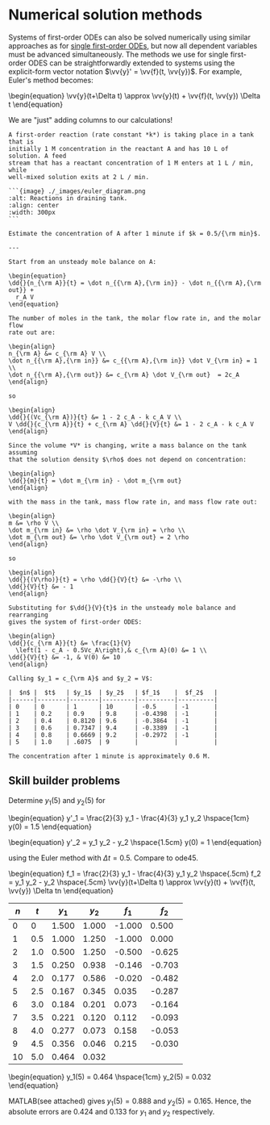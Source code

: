 # Numerical solution methods

Systems of first-order ODEs can also be solved numerically using similar
approaches as for
[single first-order ODEs](../first-order-odes/numerical-solution.md), but now
all dependent variables must be advanced simultaneously. The methods we use
for single first-order ODES can be straightforwardly extended to systems using
the explicit-form vector notation $\vv{y}' = \vv{f}(t, \vv{y})$. For example,
Euler's method becomes:

\begin{equation}
\vv{y}(t+\Delta t) \approx \vv{y}(t) + \vv{f}(t, \vv{y}) \Delta t
\end{equation}

We are "just" adding columns to our calculations!

````{example} First-order reaction in a draining tank
A first-order reaction (rate constant *k*) is taking place in a tank that is
initially 1 M concentration in the reactant A and has 10 L of solution. A feed
stream that has a reactant concentration of 1 M enters at 1 L / min, while
well-mixed solution exits at 2 L / min.

```{image} ./_images/euler_diagram.png
:alt: Reactions in draining tank.
:align: center
:width: 300px
```

Estimate the concentration of A after 1 minute if $k = 0.5/{\rm min}$.

---

Start from an unsteady mole balance on A:

\begin{equation}
\dd{}{n_{\rm A}}{t} = \dot n_{{\rm A},{\rm in}} - \dot n_{{\rm A},{\rm out}} +
  r_A V
\end{equation}

The number of moles in the tank, the molar flow rate in, and the molar flow
rate out are:

\begin{align}
n_{\rm A} &= c_{\rm A} V \\
\dot n_{{\rm A},{\rm in}} &= c_{{\rm A},{\rm in}} \dot V_{\rm in} = 1 \\
\dot n_{{\rm A},{\rm out}} &= c_{\rm A} \dot V_{\rm out}  = 2c_A
\end{align}

so

\begin{align}
\dd{}{(Vc_{\rm A})}{t} &= 1 - 2 c_A - k c_A V \\
V \dd{}{c_{\rm A}}{t} + c_{\rm A} \dd{}{V}{t} &= 1 - 2 c_A - k c_A V
\end{align}

Since the volume *V* is changing, write a mass balance on the tank assuming
that the solution density $\rho$ does not depend on concentration:

\begin{align}
\dd{}{m}{t} = \dot m_{\rm in} - \dot m_{\rm out}
\end{align}

with the mass in the tank, mass flow rate in, and mass flow rate out:

\begin{align}
m &= \rho V \\
\dot m_{\rm in} &= \rho \dot V_{\rm in} = \rho \\
\dot m_{\rm out} &= \rho \dot V_{\rm out} = 2 \rho
\end{align}

so

\begin{align}
\dd{}{(V\rho)}{t} = \rho \dd{}{V}{t} &= -\rho \\
\dd{}{V}{t} &= - 1
\end{align}

Substituting for $\dd{}{V}{t}$ in the unsteady mole balance and rearranging
gives the system of first-order ODES:

\begin{align}
\dd{}{c_{\rm A}}{t} &= \frac{1}{V}
  \left(1 - c_A - 0.5Vc_A\right),& c_{\rm A}(0) &= 1 \\
\dd{}{V}{t} &= -1, & V(0) &= 10
\end{align}

Calling $y_1 = c_{\rm A}$ and $y_2 = V$:

|  $n$ |  $t$   | $y_1$  | $y_2$   | $f_1$    |  $f_2$   |
|------|--------|--------|---------|----------|----------|
| 0    | 0      | 1      | 10      | -0.5     | -1       |
| 1    | 0.2    | 0.9    | 9.8     | -0.4398  | -1       |
| 2    | 0.4    | 0.8120 | 9.6     | -0.3864  | -1       |
| 3    | 0.6    | 0.7347 | 9.4     | -0.3389  | -1       |
| 4    | 0.8    | 0.6669 | 9.2     | -0.2972  | -1       |
| 5    | 1.0    | .6075  | 9       |          |          |

The concentration after 1 minute is approximately 0.6 M.
````

## Skill builder problems

Determine $y_1(5)$ and $y_2(5)$ for 

\begin{equation}
y'_1 = \frac{2}{3} y_1 - \frac{4}{3} y_1 y_2 \hspace{1cm} y(0) = 1.5
\end{equation}

\begin{equation}
y'_2 = y_1 y_2 - y_2 \hspace{1.5cm} y(0) = 1 
\end{equation}

using the Euler method with $\Delta t = 0.5$. Compare to ode45.

\begin{equation}
f_1 = \frac{2}{3} y_1 - \frac{4}{3} y_1 y_2 \hspace{.5cm} f_2 = y_1 y_2 - y_2 \hspace{.5cm} \vv{y}(t+\Delta t) \approx \vv{y}(t) + \vv{f}(t, \vv{y}) \Delta tn
\end{equation}

| $n$ | $t$ | $y_1$ | $y_2$ | $f_1$ | $f_2$ |
|-----|-----|-------|-------|-------|-------|
| 0   | 0   | 1.500 | 1.000 |-1.000 | 0.500 |
| 1   | 0.5 | 1.000 | 1.250 |-1.000 | 0.000 |
| 2   | 1.0 | 0.500 | 1.250 |-0.500 |-0.625 |
| 3   | 1.5 | 0.250 | 0.938 |-0.146 |-0.703 |
| 4   | 2.0 | 0.177 | 0.586 |-0.020 |-0.482 |
| 5   | 2.5 | 0.167 | 0.345 | 0.035 |-0.287 |
| 6   | 3.0 | 0.184 | 0.201 | 0.073 |-0.164 |
| 7   | 3.5 | 0.221 | 0.120 | 0.112 |-0.093 |
| 8   | 4.0 | 0.277 | 0.073 | 0.158 |-0.053 |
| 9   | 4.5 | 0.356 | 0.046 | 0.215 |-0.030 |
| 10  | 5.0 | 0.464 | 0.032 |       |       |

\begin{equation}
y_1(5) = 0.464 \hspace{1cm} y_2(5) = 0.032
\end{equation}

MATLAB(see attached) gives $y_1(5) = 0.888$ and $y_2(5) = 0.165$.
Hence, the absolute errors are 0.424 and 0.133 for $y_1$ and $y_2$ respectively.
